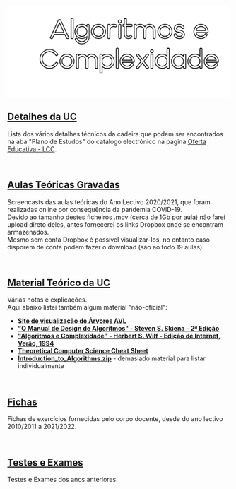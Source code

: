 ![Título](AeC.png)

## [Detalhes da UC](Info.md)
Lista dos vários detalhes técnicos da cadeira que podem ser encontrados na aba "Plano de Estudos" do catálogo electrónico na página [Oferta Educativa - LCC](https://www.uminho.pt/PT/ensino/oferta-educativa/_layouts/15/UMinho.PortalUM.UI/Pages/CatalogoCursoDetail.aspx?itemId=3851&catId=12).

<br>

## [Aulas Teóricas Gravadas](aulas/README.md)
Screencasts das aulas teóricas do Ano Lectivo 2020/2021, que foram realizadas online por consequência da pandemia COVID-19.
<br>Devido ao tamanho destes ficheiros .mov (cerca de 1Gb por aula) não farei upload direto deles, antes fornecerei os links Dropbox onde se encontram armazenados.
<br>Mesmo sem conta Dropbox é possível visualizar-los, no entanto caso disporem de conta podem fazer o download (são ao todo 19 aulas)

<br>

## [Material Teórico da UC](slides/README.md)
Várias notas e explicações.
<br>Aqui abaixo listei também algum material "não-oficial":

* [**Site de visualização de Árvores AVL**](https://www.cs.usfca.edu/~galles/visualization/AVLtree.html)
* [**"O Manual de Design de Algoritmos" - Steven S. Skiena - 2ª Edição**](SkienaTheAlgorithmDesignManual.pdf)
* [**"Algoritmos e Complexidade" - Herbert S. Wilf - Edição de Internet, Verão, 1994**](Algorithms_and_Complexity-Herbert_Wilf-Internet_Edition-Summer_1994.pdf)
* [**Theoretical Computer Science Cheat Sheet**](cheat.pdf)
* [**Introduction_to_Algorithms.zip**](Introduction_to_Algorithms.zip) - demasiado material para listar individualmente

<br>

## [Fichas](fichas/README.md)
Fichas de exercícios fornecidas pelo corpo docente, desde do ano lectivo 2010/2011 a 2021/2022.

<br>

## [Testes e Exames](testes/README.md)
Testes e Exames dos anos anteriores.
